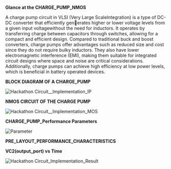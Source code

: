 **Glance at the CHARGE_PUMP_NMOS**

A charge pump circuit in VLSI (Very Large ScaleIntegration) is a type of DC-DC converter that efficiently generates higher or lower voltage levels from a given input voltagewithout the need for inductors. It operates by transferring charge between capacitors through switches, allowing for a compact and efficient design. Compared to traditional buck and boost converters, charge pumps offer advantages such as reduced size and cost since they do not require bulky inductors. They also have lower electromagnetic interference (EMI), making them suitable for integrated circuit designs where space and noise are critical considerations. Additionally, charge pumps can achieve high efficiency at low power levels, which is beneficial in battery operated devices.

**BLOCK DIAGRAM OF A CHARGE_PUMP**

![Hackathon Circuit__Implementation_IP](https://github.com/user-attachments/assets/94af78ab-df3e-4d38-96d9-e95ac57d7de8)


**NMOS CIRCUIT OF THE CHARGE PUMP**

![Hackathon Circuit__Implementation_MOS](https://github.com/user-attachments/assets/17510b1b-4b27-424a-b3ac-792eaed3af5f)



**CHARGE_PUMP_Performance Parameters**

![Parameter](https://github.com/user-attachments/assets/af5814f5-bf1f-4c7b-8617-1c7967e8c28a)






**PRE_LAYOUT_PERFORMANCE_CHARACTERISTICS**

**VC2(output_port) vs Time**

![Hackathon Circuit_Implementation_Result](https://github.com/user-attachments/assets/fecbbc9a-2895-4adf-8458-d309eca38226)


